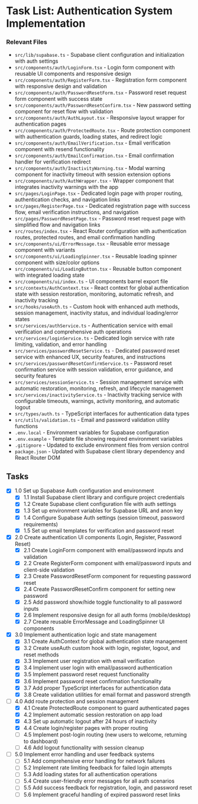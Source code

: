 # Task List: Authentication System Implementation

### Relevant Files

- `src/lib/supabase.ts` - Supabase client configuration and initialization with auth settings
- `src/components/auth/LoginForm.tsx` - Login form component with reusable UI components and responsive design
- `src/components/auth/RegisterForm.tsx` - Registration form component with responsive design and validation
- `src/components/auth/PasswordResetForm.tsx` - Password reset request form component with success state
- `src/components/auth/PasswordResetConfirm.tsx` - New password setting component for reset flow with validation
- `src/components/auth/AuthLayout.tsx` - Responsive layout wrapper for authentication pages
- `src/components/auth/ProtectedRoute.tsx` - Route protection component with authentication guards, loading states, and redirect logic
- `src/components/auth/EmailVerification.tsx` - Email verification component with resend functionality
- `src/components/auth/EmailConfirmation.tsx` - Email confirmation handler for verification redirect
- `src/components/auth/InactivityWarning.tsx` - Modal warning component for inactivity timeout with session extension options
- `src/components/auth/AuthWrapper.tsx` - Wrapper component that integrates inactivity warnings with the app
- `src/pages/LoginPage.tsx` - Dedicated login page with proper routing, authentication checks, and navigation links
- `src/pages/RegisterPage.tsx` - Dedicated registration page with success flow, email verification instructions, and navigation
- `src/pages/PasswordResetPage.tsx` - Password reset request page with simplified flow and navigation links
- `src/routes/index.tsx` - React Router configuration with authentication routes, protected routes, and email confirmation handling
- `src/components/ui/ErrorMessage.tsx` - Reusable error message component with variants
- `src/components/ui/LoadingSpinner.tsx` - Reusable loading spinner component with size/color options
- `src/components/ui/LoadingButton.tsx` - Reusable button component with integrated loading state
- `src/components/ui/index.ts` - UI components barrel export file
- `src/contexts/AuthContext.tsx` - React context for global authentication state with session restoration, monitoring, automatic refresh, and inactivity tracking
- `src/hooks/useAuth.ts` - Custom hook with enhanced auth methods, session management, inactivity status, and individual loading/error states
- `src/services/authService.ts` - Authentication service with email verification and comprehensive auth operations
- `src/services/loginService.ts` - Dedicated login service with rate limiting, validation, and error handling
- `src/services/passwordResetService.ts` - Dedicated password reset service with enhanced UX, security features, and instructions
- `src/services/passwordResetConfirmService.ts` - Password reset confirmation service with session validation, error guidance, and security features
- `src/services/sessionService.ts` - Session management service with automatic restoration, monitoring, refresh, and lifecycle management
- `src/services/inactivityService.ts` - Inactivity tracking service with configurable timeouts, warnings, activity monitoring, and automatic logout
- `src/types/auth.ts` - TypeScript interfaces for authentication data types
- `src/utils/validation.ts` - Email and password validation utility functions
- `.env.local` - Environment variables for Supabase configuration
- `.env.example` - Template file showing required environment variables
- `.gitignore` - Updated to exclude environment files from version control
- `package.json` - Updated with Supabase client library dependency and React Router DOM

## Tasks

- [x] 1.0 Set up Supabase Auth configuration and environment
    - [x] 1.1 Install Supabase client library and configure project credentials
    - [x] 1.2 Create Supabase client configuration file with auth settings
    - [x] 1.3 Set up environment variables for Supabase URL and anon key
    - [x] 1.4 Configure Supabase Auth settings (session timeout, password requirements)
    - [x] 1.5 Set up email templates for verification and password reset

- [x] 2.0 Create authentication UI components (Login, Register, Password Reset)
    - [x] 2.1 Create LoginForm component with email/password inputs and validation
    - [x] 2.2 Create RegisterForm component with email/password inputs and client-side validation
    - [x] 2.3 Create PasswordResetForm component for requesting password reset
    - [x] 2.4 Create PasswordResetConfirm component for setting new password
    - [x] 2.5 Add password show/hide toggle functionality to all password inputs
    - [x] 2.6 Implement responsive design for all auth forms (mobile/desktop)
    - [x] 2.7 Create reusable ErrorMessage and LoadingSpinner UI components

- [x] 3.0 Implement authentication logic and state management
    - [x] 3.1 Create AuthContext for global authentication state management
    - [x] 3.2 Create useAuth custom hook with login, register, logout, and reset methods
    - [x] 3.3 Implement user registration with email verification
    - [x] 3.4 Implement user login with email/password authentication
    - [x] 3.5 Implement password reset request functionality
    - [x] 3.6 Implement password reset confirmation functionality
    - [x] 3.7 Add proper TypeScript interfaces for authentication data
    - [x] 3.8 Create validation utilities for email format and password strength

- [ ] 4.0 Add route protection and session management
    - [x] 4.1 Create ProtectedRoute component to guard authenticated pages
    - [x] 4.2 Implement automatic session restoration on app load
    - [x] 4.3 Set up automatic logout after 24 hours of inactivity
    - [x] 4.4 Create login/register pages with proper routing
    - [ ] 4.5 Implement post-login routing (new users to welcome, returning to dashboard)
    - [ ] 4.6 Add logout functionality with session cleanup

- [ ] 5.0 Implement error handling and user feedback systems
    - [ ] 5.1 Add comprehensive error handling for network failures
    - [ ] 5.2 Implement rate limiting feedback for failed login attempts
    - [ ] 5.3 Add loading states for all authentication operations
    - [ ] 5.4 Create user-friendly error messages for all auth scenarios
    - [ ] 5.5 Add success feedback for registration, login, and password reset
    - [ ] 5.6 Implement graceful handling of expired password reset links